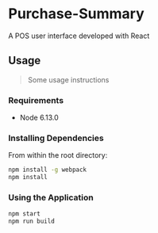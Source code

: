 # Purchase-Summary
A POS user interface developed with React

## Usage

> Some usage instructions

### Requirements

- Node 6.13.0

### Installing Dependencies

From within the root directory:

```sh
npm install -g webpack
npm install
```

### Using the Application

```sh
npm start
npm run build
```
